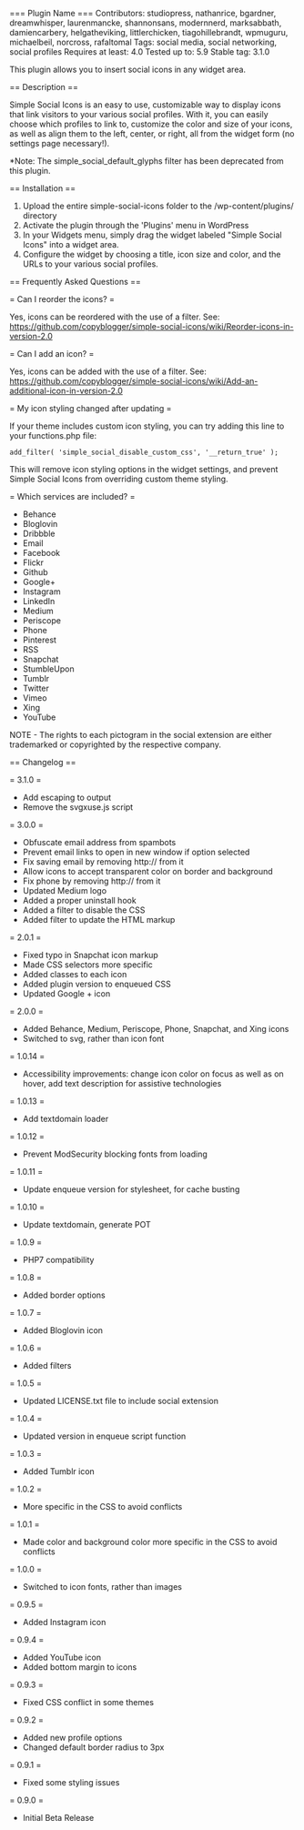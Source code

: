 === Plugin Name ===
Contributors: studiopress, nathanrice, bgardner, dreamwhisper, laurenmancke, shannonsans, modernnerd, marksabbath, damiencarbery, helgatheviking, littlerchicken, tiagohillebrandt, wpmuguru, michaelbeil, norcross, rafaltomal
Tags: social media, social networking, social profiles
Requires at least: 4.0
Tested up to: 5.9
Stable tag: 3.1.0

This plugin allows you to insert social icons in any widget area.

== Description ==

Simple Social Icons is an easy to use, customizable way to display icons that link visitors to your various social profiles. With it, you can easily choose which profiles to link to, customize the color and size of your icons, as well as align them to the left, center, or right, all from the widget form (no settings page necessary!).

*Note: The simple_social_default_glyphs filter has been deprecated from this plugin.

== Installation ==

1. Upload the entire simple-social-icons folder to the /wp-content/plugins/ directory
1. Activate the plugin through the 'Plugins' menu in WordPress
1. In your Widgets menu, simply drag the widget labeled "Simple Social Icons" into a widget area.
1. Configure the widget by choosing a title, icon size and color, and the URLs to your various social profiles.

== Frequently Asked Questions ==

= Can I reorder the icons? =

Yes, icons can be reordered with the use of a filter. See: https://github.com/copyblogger/simple-social-icons/wiki/Reorder-icons-in-version-2.0

= Can I add an icon? =

Yes, icons can be added with the use of a filter. See: https://github.com/copyblogger/simple-social-icons/wiki/Add-an-additional-icon-in-version-2.0

= My icon styling changed after updating =

If your theme includes custom icon styling, you can try adding this line to your functions.php file:

`add_filter( 'simple_social_disable_custom_css', '__return_true' );`

This will remove icon styling options in the widget settings, and prevent Simple Social Icons from overriding custom theme styling.

= Which services are included? =

* Behance
* Bloglovin
* Dribbble
* Email
* Facebook
* Flickr
* Github
* Google+
* Instagram
* LinkedIn
* Medium
* Periscope
* Phone
* Pinterest
* RSS
* Snapchat
* StumbleUpon
* Tumblr
* Twitter
* Vimeo
* Xing
* YouTube

NOTE - The rights to each pictogram in the social extension are either trademarked or copyrighted by the respective company.

== Changelog ==

= 3.1.0 =
* Add escaping to output
* Remove the svgxuse.js script

= 3.0.0 =
* Obfuscate email address from spambots
* Prevent email links to open in new window if option selected
* Fix saving email by removing http:// from it
* Allow icons to accept transparent color on border and background
* Fix phone by removing http:// from it
* Updated Medium logo
* Added a proper uninstall hook
* Added a filter to disable the CSS
* Added filter to update the HTML markup

= 2.0.1 =
* Fixed typo in Snapchat icon markup
* Made CSS selectors more specific
* Added classes to each icon
* Added plugin version to enqueued CSS
* Updated Google + icon

= 2.0.0 =
* Added Behance, Medium, Periscope, Phone, Snapchat, and Xing icons
* Switched to svg, rather than icon font

= 1.0.14 =
* Accessibility improvements: change icon color on focus as well as on hover, add text description for assistive technologies

= 1.0.13 =
* Add textdomain loader

= 1.0.12 =
* Prevent ModSecurity blocking fonts from loading

= 1.0.11 =
* Update enqueue version for stylesheet, for cache busting

= 1.0.10 =
* Update textdomain, generate POT

= 1.0.9 =
* PHP7 compatibility

= 1.0.8 =
* Added border options

= 1.0.7 =
* Added Bloglovin icon

= 1.0.6 =
* Added filters

= 1.0.5 =
* Updated LICENSE.txt file to include social extension

= 1.0.4 =
* Updated version in enqueue script function

= 1.0.3 =
* Added Tumblr icon

= 1.0.2 =
* More specific in the CSS to avoid conflicts

= 1.0.1 =
* Made color and background color more specific in the CSS to avoid conflicts

= 1.0.0 =
* Switched to icon fonts, rather than images

= 0.9.5 =
* Added Instagram icon

= 0.9.4 =
* Added YouTube icon
* Added bottom margin to icons

= 0.9.3 =
* Fixed CSS conflict in some themes

= 0.9.2 =
* Added new profile options
* Changed default border radius to 3px

= 0.9.1 =
* Fixed some styling issues

= 0.9.0 =
* Initial Beta Release
